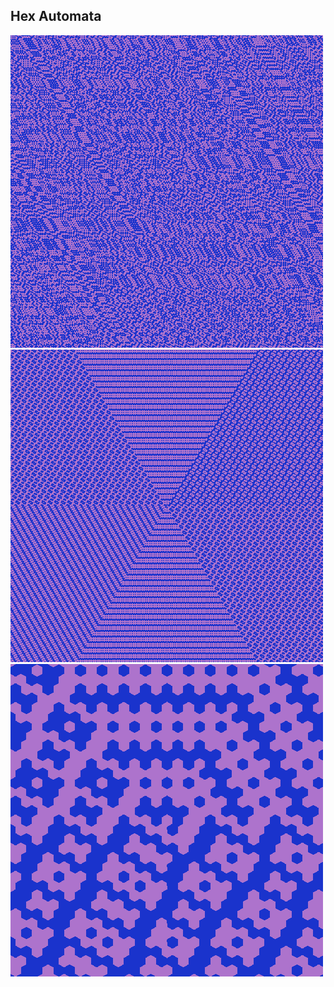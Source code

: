 Hex Automata
---
![Example](/output/test.png)
![Ordered](/output/ordered.png)
![Zoomed](/output/zoomed.png)
